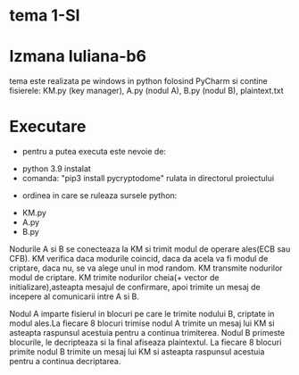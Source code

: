 # tema 1-SI
# Izmana Iuliana-b6

tema este realizata pe windows in python folosind PyCharm si contine fisierele: KM.py (key manager), A.py (nodul A), B.py (nodul B), plaintext.txt 

# Executare
* pentru a putea executa este nevoie de:
- python 3.9 instalat
- comanda: "pip3 install pycryptodome" rulata in directorul proiectului

* ordinea in care se ruleaza sursele python:
- KM.py
- A.py
- B.py

Nodurile A si B se conecteaza la KM si trimit modul de operare ales(ECB sau CFB).
KM verifica daca modurile coincid, daca da acela va fi modul de criptare, daca nu, se va alege unul in mod random. KM transmite nodurilor modul de criptare.
KM trimite nodurilor cheia(+ vector de initializare),asteapta mesajul de confirmare, apoi trimite un mesaj de incepere al comunicarii intre A si B.

Nodul A imparte fisierul in blocuri pe care le trimite nodului B, criptate in modul ales.La fiecare 8 blocuri trimise nodul A trimite un mesaj lui KM si asteapta raspunsul acestuia pentru a continua trimiterea.
Nodul B primeste blocurile, le decripteaza si la final afiseaza plaintextul.
La fiecare 8 blocuri primite nodul B trimite un mesaj lui KM si asteapta raspunsul acestuia pentru a continua decriptarea.

